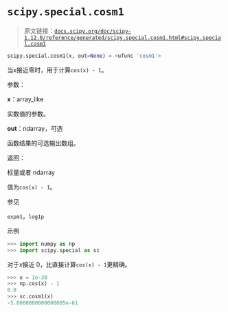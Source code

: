# `scipy.special.cosm1`

> 原文链接：[`docs.scipy.org/doc/scipy-1.12.0/reference/generated/scipy.special.cosm1.html#scipy.special.cosm1`](https://docs.scipy.org/doc/scipy-1.12.0/reference/generated/scipy.special.cosm1.html#scipy.special.cosm1)

```py
scipy.special.cosm1(x, out=None) = <ufunc 'cosm1'>
```

当*x*接近零时，用于计算`cos(x) - 1`。

参数：

**x**：array_like

实数值的参数。

**out**：ndarray，可选

函数结果的可选输出数组。

返回：

标量或者 ndarray

值为`cos(x) - 1`。

参见

`expm1`，`log1p`

示例

```py
>>> import numpy as np
>>> import scipy.special as sc 
```

对于*x*接近 0，比直接计算`cos(x) - 1`更精确。

```py
>>> x = 1e-30
>>> np.cos(x) - 1
0.0
>>> sc.cosm1(x)
-5.0000000000000005e-61 
```
